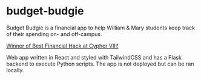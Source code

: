 # budget-budgie

Budget Budgie is a financial app to help William & Mary students keep track of their spending on- and off-campus.

[Winner of Best Financial Hack at Cypher VIII!](https://devpost.com/software/budget-budgie)

Web app written in React and styled with TailwindCSS and has a Flask backend to execute Python scripts. The app is not deployed but can be ran locally.
